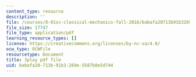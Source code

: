 ```yaml
---
content_type: resource
description: ''
file: /courses/8-01sc-classical-mechanics-fall-2016/babafa20713b91b3269e5587b8e5d744_ZMa-xKcM2L8.pdf
file_size: 17747
file_type: application/pdf
learning_resource_types: []
license: https://creativecommons.org/licenses/by-nc-sa/4.0/
ocw_type: OCWFile
resourcetype: Document
title: 3play pdf file
uid: babafa20-713b-91b3-269e-5587b8e5d744
---
```

